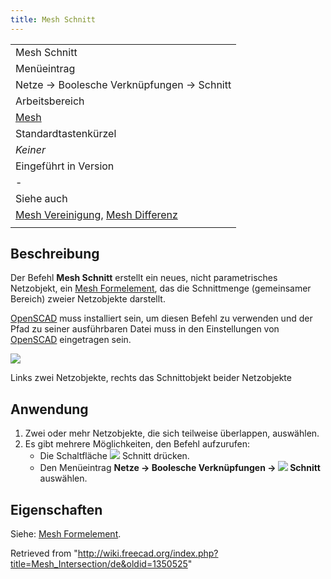 ```yaml
---
title: Mesh Schnitt
---
```


|                                                                                                                |
| -------------------------------------------------------------------------------------------------------------- |
| Mesh Schnitt                                                                                                   |
| Menüeintrag                                                                                                    |
| Netze → Boolesche Verknüpfungen → Schnitt                                                                      |
| Arbeitsbereich                                                                                                 |
| [Mesh](/Mesh_Workbench/de "Mesh Workbench/de")                                                                 |
| Standardtastenkürzel                                                                                           |
| _Keiner_                                                                                                       |
| Eingeführt in Version                                                                                          |
| -                                                                                                              |
| Siehe auch                                                                                                     |
| [Mesh Vereinigung](/Mesh_Union/de "Mesh Union/de"), [Mesh Differenz](/Mesh_Difference/de "Mesh Difference/de") |
|                                                                                                                |

## Beschreibung

Der Befehl **Mesh Schnitt** erstellt ein neues, nicht parametrisches Netzobjekt, ein [Mesh Formelement](/Mesh_Feature/de "Mesh Feature/de"), das die Schnittmenge (gemeinsamer Bereich) zweier Netzobjekte darstellt.

[OpenSCAD](http://www.openscad.org/) muss installiert sein, um diesen Befehl zu verwenden und der Pfad zu seiner ausführbaren Datei muss in den Einstellungen von [OpenSCAD](/OpenSCAD_Preferences/de "OpenSCAD Preferences/de") eingetragen sein.

![](/images/Mesh_Intersection_example.png)

Links zwei Netzobjekte, rechts das Schnittobjekt beider Netzobjekte

## Anwendung

1. Zwei oder mehr Netzobjekte, die sich teilweise überlappen, auswählen.
2. Es gibt mehrere Möglichkeiten, den Befehl aufzurufen:
   - Die Schaltfläche ![](/images/Mesh_Intersection.svg) Schnitt drücken.
   - Den Menüeintrag **Netze → Boolesche Verknüpfungen → ![](/images/Mesh_Intersection.svg) Schnitt** auswählen.

## Eigenschaften

Siehe: [Mesh Formelement](/Mesh_Feature/de "Mesh Feature/de").

Retrieved from "<http://wiki.freecad.org/index.php?title=Mesh_Intersection/de&oldid=1350525>"
